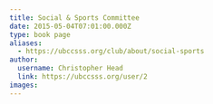 ```yaml
---
title: Social & Sports Committee 
date: 2015-05-04T07:01:00.000Z
type: book page
aliases:
  - https://ubccsss.org/club/about/social-sports
author:
  username: Christopher Head
  link: https://ubccsss.org/user/2
images:
---
```



